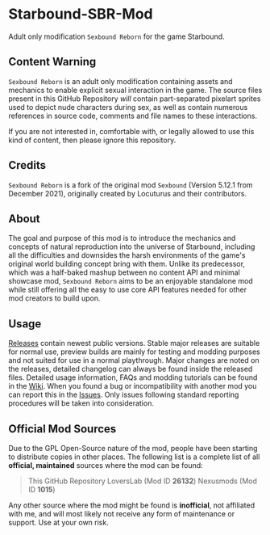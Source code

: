 # Starbound-SBR-Mod
Adult only modification `Sexbound Reborn` for the game Starbound.

## Content Warning
`Sexbound Reborn` is an adult only modification containing assets and mechanics to enable explicit sexual interaction in the game.
The source files present in this GitHub Repository *will* contain part-separated pixelart sprites used to depict nude characters during sex, as well as contain numerous references in source code, comments and file names to these interactions.

If you are not interested in, comfortable with, or legally allowed to use this kind of content, then please ignore this repository.

## Credits
`Sexbound Reborn` is a fork of the original mod `Sexbound` (Version 5.12.1 from December 2021), originally created by Locuturus and their contributors.

## About
The goal and purpose of this mod is to introduce the mechanics and concepts of natural reproduction into the universe of Starbound, including all the difficulties and downsides the harsh environments of the game's original world building concept bring with them. Unlike its predecessor, which was a half-baked mashup between no content API and minimal showcase mod, `Sexbound Reborn` aims to be an enjoyable standalone mod while still offering all the easy to use core API features needed for other mod creators to build upon.

## Usage
[Releases](/../../releases) contain newest public versions. Stable major releases are suitable for normal use, preview builds are mainly for testing and modding purposes and not suited for use in a normal playthrough.
Major changes are noted on the releases, detailed changelog can always be found inside the released files.
Detailed usage information, FAQs and modding tutorials can be found in the [Wiki](/../../wiki).
When you found a bug or incompatibility with another mod you can report this in the [Issues](/../../issues). Only issues following standard reporting procedures will be taken into consideration.

## Official Mod Sources
Due to the GPL Open-Source nature of the mod, people have been starting to distribute copies in other places. The following list is a complete list of all **official, maintained** sources where the mod can be found:
> This GitHub Repository
> LoversLab (Mod ID **26132**)
> Nexusmods (Mod ID **1015**)

Any other source where the mod might be found is **inofficial**, not affiliated with me, and will most likely not receive any form of maintenance or support. Use at your own risk.
